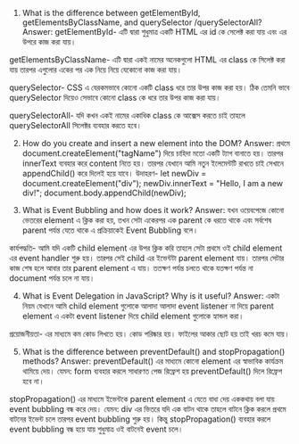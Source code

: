 1. What is the difference between getElementById, getElementsByClassName, and querySelector /querySelectorAll?
Answer:
getElementById- এটি দ্বারা শুধুমাত্র একটি HTML এর id কে সেলেক্ট করা যায় এবং এর উপরে কাজ করা যায়।

getElementsByClassName- এটি দ্বারা একই নামের অনেকগুলো HTML এর class কে সিলেক্ট করা যায় তারপর এগুলোর একের পর এক নিয়ে নিয়ে যেকোনো কাজ করা যায়।

querySelector- CSS এ যেরকমভাবে কোনো একটি class ধরে তার উপর কাজ করা হয়। ঠিক তেমনি ভাবে querySelector দিয়েও সেভাবে কোনো class কে ধরে তার উপর কাজ করা যায়।

querySelectorAll- যদি কখন একই নামের একাধিক class কে আক্সেস করতে চাই তাহলে querySelectorAll সিলেক্টর ব্যবহার করতে হবে।


2. How do you create and insert a new element into the DOM?
Answer:
প্রথমে document.createElement("tagName") দিয়ে চাহিদা মতো একটি ট্যাগ বানাতে হয়। তারপর innerText ব্যবহার করে content নিতে হয়। তারপর যেখানে আমি নতুন ইলেমেন্টটি রাখতে চাই সেখানে appendChild() করে দিলেই হয়ে যাবে।
উদাহরণ-
let newDiv = document.createElement("div");
newDiv.innerText = "Hello, I am a new div!";
document.body.appendChild(newDiv);


3. What is Event Bubbling and how does it work?
Answer:
যখন ওয়েবপেজে কোনো ভেতরের element এ ক্লিক করা হয়, তখন সেটা একেরপর এক parent কে ধরতে থাকে এবং সর্বশেষ parent পর্যন্ত যেতে থাকে এ প্রক্রিয়াকেই Event Bubbling বলে।

কার্যপদ্ধতি-
আমি যদি একটি child element এর উপর ক্লিক করি তাহলে সেটা প্রথমে ওই child element এর event handler শুরু হয়।
তারপর সেই child এর ইভেন্টটা parent element যায়। তারপর সেটার কাজ শেষ হলে আবার তার parent element এ যায়। ততক্ষণ পর্যন্ত চলতে থাকে যতক্ষণ পর্যন্ত না document পর্যন্ত চলে না যায়।


4. What is Event Delegation in JavaScript? Why is it useful?
Answer:
একটা নিয়ম যেখানে আমি child element গুলোকে আলাদা আলাদা event listener না দিয়ে parent element এ একটা event listener দিয়ে child element গুলোকে হ্যান্ডল করা।

প্রয়োজনীয়তা-
এর মাধ্যমে কম কোড লিখতে হয়। কোড পরিষ্কার হয়। ফাইলের আকার ছোট হয় তাই খরচ কমে যায়।


5. What is the difference between preventDefault() and stopPropagation() methods?
Answer:
preventDefault() এর মাধ্যমে কোনো element এর স্বাভাবিক কার্যক্রম থামিয়ে দেয়। যেমন: form ব্যবহার করলে সাধারণত পেজ রিফ্রেশ হয় preventDefault() দিলে রিফ্রেশ হবে না।

stopPropagation() এর মাধ্যমে ইভেন্টকে parent element এ যেতে বাধা দেয় এককথায় বলা যায় event bubbling বন্ধ করে দেয়। যেমন: div এর ভিতরে যদি এক বাটন থাকে তাহলে বাটনে ক্লিক করলে প্রথমে বাটনের ইভেন্ট চলে তারপর event bubbling শুরু হয়। কিন্তু stopPropagation() ব্যবহার করলে event bubbling বন্ধ হয়ে যায় শুধুমাত্র ওই বাটনেই event চলে।